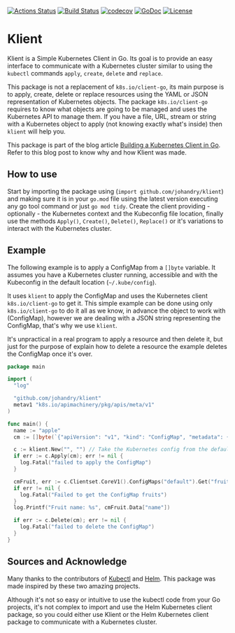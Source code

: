 [![Actions Status](https://github.com/johandry/klient/workflows/Unit%20Test/badge.svg)](https://github.com/johandry/klient/actions) [![Build Status](https://travis-ci.org/johandry/klient.svg?branch=master)](https://travis-ci.org/johandry/klient) [![codecov](https://codecov.io/gh/johandry/klient/branch/master/graph/badge.svg)](https://codecov.io/gh/johandry/klient) [![GoDoc](https://godoc.org/github.com/johandry/klient?status.svg)](https://godoc.org/github.com/johandry/klient) [![License](https://img.shields.io/badge/License-Apache%202.0-blue.svg)](https://opensource.org/licenses/Apache-2.0)

# Klient

Klient is a Simple Kubernetes Client in Go. Its goal is to provide an easy interface to communicate with a Kubernetes cluster similar to using the `kubectl` commands `apply`, `create`, `delete` and `replace`.

This package is not a replacement of `k8s.io/client-go`, its main purpose is to apply, create, delete or replace resources using the YAML or JSON representation of Kubernetes objects. The package `k8s.io/client-go` requires to know what objects are going to be managed and uses the Kubernetes API to manage them. If you have a file, URL, stream or string with a Kubernetes object to apply (not knowing exactly what's inside) then `klient` will help you.

This package is part of the blog article [Building a Kubernetes Client in Go](http://blog.johandry.com/post/build-k8s-client/). Refer to this blog post to know why and how Klient was made.

## How to use

Start by importing the package using (`import github.com/johandry/klient`) and making sure it is in your `go.mod` file using the latest version executing any go tool command or just `go mod tidy`. Create the client providing - optionally - the Kubernetes context and the Kubeconfig file location, finally use the methods `Apply()`, `Create()`, `Delete()`, `Replace()` or it's variations to interact with the Kubernetes cluster.

## Example

The following example is to apply a ConfigMap from a `[]byte` variable. It assumes you have a Kubernetes cluster running, accessible and with the Kubeconfig in the default location (`~/.kube/config`).

It uses `klient` to apply the ConfigMap and uses the Kubernetes client `k8s.io/client-go` to get it. This simple example can be done using only `k8s.io/client-go` to do it all as we know, in advance the object to work with (ConfigMap), however we are dealing with a JSON string representing the ConfigMap, that's why we use `klient`.

It's unpractical in a real program to apply a resource and then delete it, but just for the purpose of explain how to delete a resource the example deletes the ConfigMap once it's over.

```go
package main

import (
  "log"

  "github.com/johandry/klient"
  metav1 "k8s.io/apimachinery/pkg/apis/meta/v1"
)

func main() {
  name := "apple"
  cm := []byte(`{"apiVersion": "v1", "kind": "ConfigMap", "metadata": { "name": "fruit" }, "data": {	"name": "` + name + `" } }`)

  c := klient.New("", "") // Take the Kubernetes config from the default location (~/.kube/config) and using the default context.
  if err := c.Apply(cm); err != nil {
    log.Fatal("failed to apply the ConfigMap")
  }

  cmFruit, err := c.Clientset.CoreV1().ConfigMaps("default").Get("fruit", metav1.GetOptions{})
  if err != nil {
    log.Fatal("Failed to get the ConfigMap fruits")
  }
  log.Printf("Fruit name: %s", cmFruit.Data["name"])

  if err := c.Delete(cm); err != nil {
    log.Fatal("failed to delete the ConfigMap")
  }
}
```

## Sources and Acknowledge

Many thanks to the contributors of [Kubectl](https://github.com/kubernetes/kubectl) and [Helm](https://github.com/helm/helm). This package was made inspired by these two amazing projects.

Although it's not so easy or intuitive to use the kubectl code from your Go projects, it's not complex to import and use the Helm Kubernetes client package, so you could either use Klient or the Helm Kubernetes client package to communicate with a Kubernetes cluster.
